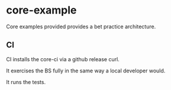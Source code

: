 # core-example

Core examples provided provides a bet practice architecture.

## CI 

CI installs the core-ci via a github release curl.

It exercises the BS fully in the same way a local developer would.

It runs the tests.


